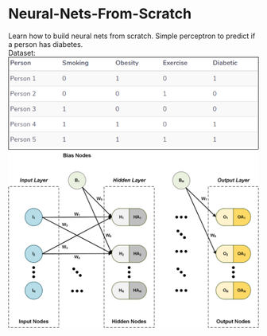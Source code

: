 # Neural-Nets-From-Scratch
Learn how to build neural nets from scratch. Simple perceptron to predict if a person has diabetes.
<br>
Dataset:
![data](https://github.com/JackRossProjects/Neural-Nets-From-Scratch/blob/master/data.png)
<br>
![neural network](https://github.com/JackRossProjects/Neural-Nets-From-Scratch/blob/master/nn2.png)
